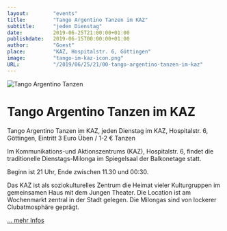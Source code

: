 ```yaml
---
layout:        "events"
title:         "Tango Argentino Tanzen im KAZ"
subtitle:      "jeden Dienstag"
date:          2019-06-25T21:00:00+01:00
publishdate:   2019-06-15T00:00:00+01:00
author:        "Goest"
place:         "KAZ, Hospitalstr. 6, Göttingen"
image:         "tango-im-kaz-icon.png"
URL:           "/2019/06/25/21/00-tango-argentino-tanzen-im-kaz"
---
```




![Tango Argentino Tanzen](https://goest.de/bilder07/musa07.jpg)

Tango Argentino Tanzen im KAZ
============

Tango Argentino Tanzen im KAZ, jeden Dienstag im KAZ, Hospitalstr. 6, Göttingen, Eintritt 3 Euro Üben / 1-2 € Tanzen 

Im Kommunikations-und Aktionszentrums (KAZ), Hospitalstr. 6, findet die traditionelle Dienstags-Milonga im Spiegelsaal der Balkonetage statt. 

Beginn ist 21 Uhr, Ende zwischen 11.30 und 00:30.

Das KAZ ist als soziokulturelles Zentrum die Heimat vieler Kulturgruppen im gemeinsamen Haus mit dem Jungen Theater. 
Die Location ist am Wochenmarkt zentral in der Stadt gelegen. Die Milongas sind von lockerer Clubatmosphäre geprägt. 

[... mehr Infos](https://goest.de/tango.htm#kaz)
